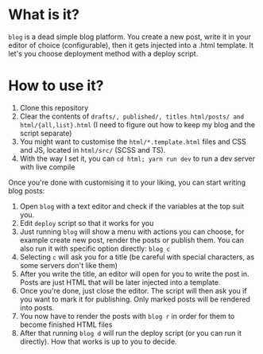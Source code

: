 # What is it?
`blog` is a dead simple blog platform. You create a new post, write it in your editor of choice
(configurable), then it gets injected into a .html template. It let's you choose deployment method
with a deploy script.

# How to use it?
1. Clone this repository
2. Clear the contents of `drafts/, published/, titles html/posts/ and html/{all,list}.html` (I need to
   figure out how to keep my blog and the script separate)
3. You might want to customise the `html/*.template.html` files and CSS and JS, located in
   `html/src/` (SCSS and TS).
4. With the way I set it, you can `cd html; yarn run dev` to run a dev server with live compile

Once you're done with customising it to your liking, you can start writing blog posts:
1. Open `blog` with a text editor and check if the variables at the top suit you.
2. Edit `deploy` script so that it works for you
3. Just running `blog` will show a menu with actions you can choose, for example create new post,
   render the posts or publish them. You can also run it with specific option directly: `blog c`
4. Selecting `c` will ask you for a title (be careful with special characters, as some servers don't
   like them)
5. After you write the title, an editor will open for you to write the post in. Posts are just HTML
   that will be later injected into a template.
6. Once you're done, just close the editor. The script will then ask you if you want to mark it for
   publishing. Only marked posts will be rendered into posts.
7. You now have to render the posts with `blog r` in order for them to become finished HTML files
8. After that running `blog d` will run the deploy script (or you can run it directly). How that
   works is up to you to decide.


